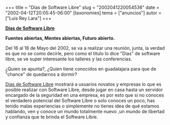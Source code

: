 +++
title = "Días de Software Libre"
slug = "2002041220054536"
date = "2002-04-12T20:05:45-06:00"
[taxonomies]
tema = ["anuncios"]
autor = ["Luis Rey Lara"]
+++



**[Días de Software Libre](http://www.dsl.org.mx/)**

**Fuentes abiertas, Mentes abiertas, Futuro abierto.**

Del 16 al 18 de Mayo del 2002, se va a realizar una reunión, junta, la
verdad es que no se como decirle, pero como el título lo dice "Dias" de
software libre, se ve super interesante los talleres y las conferencias.



<!-- more -->
¿Quien se apunta?, ¿Quien tiene conocidos en guadalajara para que de
"chance" de quedarnos a dormir?

[Días de Software Libre](http://www.dsl.org.mx/) mostrará a usuarios
novatos y empresas lo que es posible realizar con Software Libre, desde
jugar en casa hasta un servidor encargado de la seguridad en una
empresa, es por esto que si no conoces el verdadero potencial del
Software Libre o solo conoces un poco, has tenido malas experiencias o
simplemente no tienes idea de qué estamos hablando, ven y conoce un
mundo totalmente nuevo ,un mundo de libertad y confianza que te brinda
el Software Libre.
